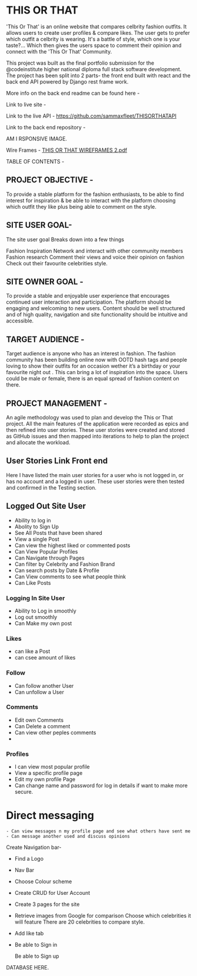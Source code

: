 # THIS OR THAT 


'This Or That' is an online website that compares celbrity fashion outfits. It allows users to create user profiles & compare likes. 
The user gets to prefer which outfit a celbrity is wearing. 
It's a battle of style, which one is your taste?... Which then gives the users space to comment their opinion and connect with the 'This Or That' Community. 



This project was built as the final portfolio submission for the @codeinstitute higher national diploma full stack software development.
The project has been split into 2 parts- the front end built with react and the back end API powered by Django rest frame work.

More info on the back end readme can be found here - 


Link to live site -



Link to the live API - https://github.com/sammaxfleet/THISORTHATAPI


Link to the back end repository - 


AM I RSPONSIVE IMAGE.

Wire Frames - [THIS OR THAT WIREFRAMES 2.pdf](https://github.com/sammaxfleet/thisorthatpp5/files/12831129/THIS.OR.THAT.WIREFRAMES.2.pdf)


TABLE OF CONTENTS - 


## PROJECT  OBJECTIVE - 

 To provide a stable platform for the fashion enthusiasts, to be able to find interest for inspiration & be able to
interact with the platform choosing which outfit they like plus being able to comment on the style. 


## SITE USER GOAL- 

The site user goal
Breaks down into a few things

Fashion Inspiration
Network and interact with other community members
Fashion research
 Comment their views  and voice their opinion on fashion 
Check out their favourite celebrities style. 



## SITE OWNER GOAL - 

To provide a stable and enjoyable user experience that encourages continued user interaction and participation. The platform should be engaging and welcoming to new users. Content should be well structured and of high quality, navigation and site functionality should be intuitive and accessible. 



## TARGET AUDIENCE -
Target audience is anyone who has an interest in fashion. The fashion community has been building online now with OOTD hash tags and people loving to show their outfits for an occasion wether it’s a birthday or your favourite night out . 
This can bring a lot of inspiration into the space. 
Users could be male or female, there is an equal spread of fashion content on there. 

## PROJECT MANAGEMENT - 

An agile methodology was used to plan and develop the This or That project.
All the main features of the application were recorded as epics and then refined into user stories.
These user stories were created and stored as GitHub issues and then mapped into iterations to help to plan the project and allocate the workload. 




## User Stories Link Front end 

Here I have listed the main user stories for a user who is not logged in, or has no account and a logged in user. These user stories were then tested and confirmed in the Testing section.

## Logged Out Site User

- Ability to log in
- Abolity to Sign Up
- See All Posts that have been shared
- View a single Post
- Can view the highest liked or commented posts
- Can View Popular Profiles
- Can Navigate through Pages
- Can filter by Celebrity and Fashion Brand
- Can search posts by Date & Profile
- Can View comments to see what people think
- Can Like Posts


### Logging In Site User 


- Ability to Log in smoothly
- Log out smoothly
- Can Make my own post

### Likes
- can like a Post 
- can csee amount of  likes


### Follow
  
- Can follow another User
- Can unfollow a User

### Comments
    
- Edit own Comments
- Can Delete a comment
- Can view other peples comments
- 

### Profiles

  - I can view most popular profile
  - View a specific profile page
  - Edit my own profile Page
  - Can change name and password for log in details if want to make more secure.

# Direct messaging
    - Can view messages n my profile page and see what others have sent me
    - Can message another used and discuss opinions 




Create Navigation bar- 

- Find a Logo

- Nav Bar

- Choose Colour scheme

- Create CRUD for User Account

- Create 3 pages for the site

- Retrieve images from Google for comparison 
Choose which celebrities it will feature
There are 20 celebrities to compare style. 


- Add like tab 

- Be able to Sign in

   Be able to Sign up



DATABASE HERE.


